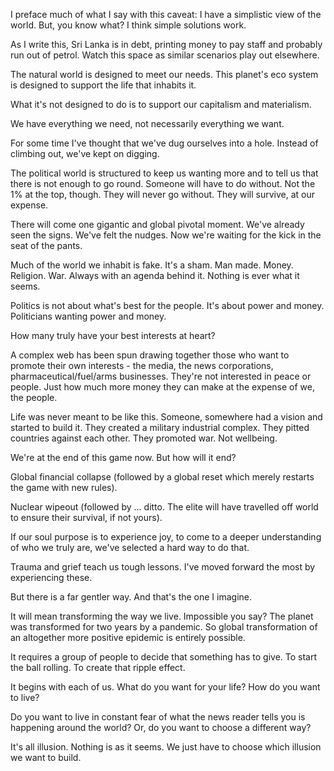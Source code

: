 I preface much of what I say with this caveat: I have a simplistic view of the world. But, you know what? I think simple solutions work.

As I write this, Sri Lanka is in debt, printing money to pay staff and probably run out of petrol. Watch this space as similar scenarios play out elsewhere.

The natural world is designed to meet our needs. This planet's eco system is designed to support the life that inhabits it.

What it's not designed to do is to support our capitalism and materialism.

We have everything we need, not necessarily everything we want.

For some time I've thought that we've dug ourselves into a hole. Instead of climbing out, we've kept on digging. 

The political world is structured to keep us wanting more and to tell us that there is not enough to go round. Someone will have to do without. Not the 1% at the top, though. They will never go without. They will survive, at our expense.

There will come one gigantic and global pivotal moment. We've already seen the signs. We've felt the nudges. Now we're waiting for the kick in the seat of the pants.

Much of the world we inhabit is fake. It's a sham. Man made. Money. Religion. War. Always with an agenda behind it. Nothing is ever what it seems.

Politics is not about what's best for the people. It's about power and money. Politicians wanting power and money.

How many truly have your best interests at heart?

A complex web has been spun drawing together those who want to promote their own interests - the media, the news corporations, pharmaceutical/fuel/arms businesses. They're not interested in peace or people. Just how much more money they can make at the expense of we, the people.

Life was never meant to be like this. Someone, somewhere had a vision and started to build it. They created a military industrial complex. They pitted countries against each other. They promoted war. Not wellbeing.

We're at the end of this game now. But how will it end?

Global financial collapse (followed by a global reset which merely restarts the game with new rules).

Nuclear wipeout (followed by ... ditto. The elite will have travelled off world to ensure their survival, if not yours).

If our soul purpose is to experience joy, to come to a deeper understanding of who we truly are, we've selected a hard way to do that.

Trauma and grief teach us tough lessons. I've moved forward the most by experiencing these.

But there is a far gentler way. And that's the one I imagine.

It will mean transforming the way we live. Impossible you say? The planet was transformed for two years by a pandemic. So global transformation of an altogether more positive epidemic is entirely possible.

It requires a group of people to decide that something has to give. To start the ball rolling. To create that ripple effect. 

It begins with each of us. What do you want for your life? How do you want to live?

Do you want to live in constant fear of what the news reader tells you is happening around the world? Or, do you want to choose a different way?

It's all illusion. Nothing is as it seems. We just have to choose which illusion we want to build. 